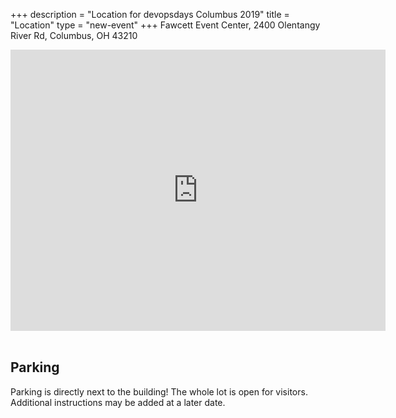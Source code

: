 +++
description = "Location for devopsdays Columbus 2019"
title = "Location"
type = "new-event"
+++
Fawcett Event Center, 2400 Olentangy River Rd, Columbus, OH 43210

<iframe src="https://www.google.com/maps/embed?pb=!1m18!1m12!1m3!1d3055.9128018738497!2d-83.02319918397376!3d40.01039527941449!2m3!1f0!2f0!3f0!3m2!1i1024!2i768!4f13.1!3m3!1m2!1s0x88388e9bc7fbee59%3A0x8d9f3d1564b659a7!2sFawcett+Event+Center!5e0!3m2!1sen!2sus!4v1551827594559" width="600" height="450" frameborder="0" style="border:0" allowfullscreen></iframe>
<!-- {{< event_map >}} -->
<br/>
<br/>
<h2>Parking</h2>
<p>Parking is directly next to the building! The whole lot is open for visitors. Additional instructions may be added at a later date.</p>
